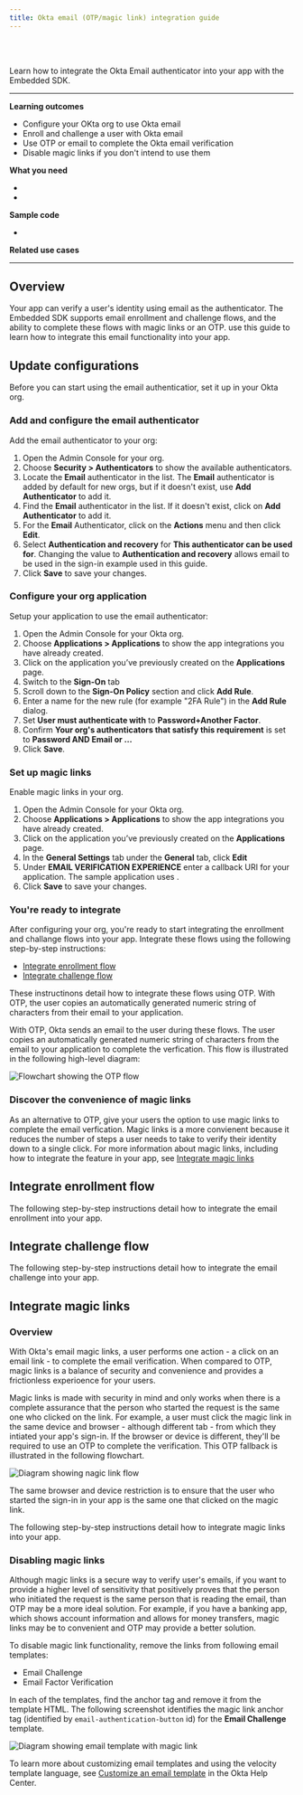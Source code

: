 ```yaml
---
title: Okta email (OTP/magic link) integration guide
---
```


<div class="oie-embedded-sdk">

<ApiLifecycle access="ie" /><br>
<ApiLifecycle access="Limited GA" /><br>

<StackSelector />

Learn how to integrate the Okta Email authenticator into your app with the Embedded SDK.

---
**Learning outcomes**

* Configure your OKta org to use Okta email
* Enroll and challenge a user with Okta email
* Use OTP or email to complete the Okta email verification
* Disable magic links if you don't intend to use them

**What you need**

* <StackSnippet snippet="whatyouneedsdk" />
* <StackSnippet snippet="whatyouneedorg" />

**Sample code**

* <StackSnippet snippet="samplecode" />

**Related use cases**

<StackSnippet snippet="relatedusecases" />

---

## Overview

Your app can verify a user's identity using email as the authenticator. The Embedded SDK supports email enrollment and challenge flows, and the ability to complete these flows with magic links or an OTP. use this guide to learn how to integrate this email functionality into your app.

## Update configurations

Before you can start using the email authenticatior, set it up in your Okta org.

### Add and configure the email authenticator

Add the email authenticator to your org:

1. Open the Admin Console for your org.
1. Choose **Security > Authenticators** to show the available authenticators.
1. Locate the **Email** authenticator in the list. The **Email** authenticator is added by default for new orgs, but if it doesn't exist, use **Add Authenticator** to add it.
1. Find the **Email** authenticator in the list. If it doesn't exist, click on **Add Authenticator** to add it.
1. For the **Email** Authenticator, click on the **Actions** menu and then click **Edit**.
1. Select **Authentication and recovery** for **This authenticator can be used for**. Changing the value to **Authentication and recovery**  allows email to be used in the sign-in example used in this guide.
1. Click **Save** to save your changes.

### Configure your org application

Setup your application to use the email authenticator:

1. Open the Admin Console for your Okta org.
1. Choose **Applications > Applications** to show the app integrations you have already created.
1. Click on the application you’ve previously created on the **Applications** page.
1. Switch to the **Sign-On** tab
1. Scroll down to the **Sign-On Policy** section and click **Add Rule**.
1. Enter a name for the new rule (for example "2FA Rule") in the **Add Rule** dialog.
1. Set **User must authenticate with** to **Password+Another Factor**.
1. Confirm **Your org's authenticators that satisfy this requirement** is set to **Password AND Email or ...**
1. Click **Save**.

### Set up magic links

Enable magic links in your org.

1. Open the Admin Console for your Okta org.
1. Choose **Applications > Applications** to show the app integrations you have already created.
1. Click on the application you’ve previously created on the **Applications** page.
1. In the **General Settings** tab under the **General** tab, click **Edit**
1. Under **EMAIL VERIFICATION EXPERIENCE** enter a callback URI for your application. The sample application uses <StackSnippet snippet="callbackuri" inline />.
1. Click **Save** to save your changes.

### You're ready to integrate

After configuring your org, you're ready to start integrating the enrollment and challange flows into your app. Integrate these flows using the following step-by-step instructions:

* [Integrate enrollment flow](#integrate-enrollment-flow)
* [Integrate challenge flow](#integrate-challenge-flow)

These instructinons detail how to integrate these flows using OTP. With OTP, the user copies an automatically generated numeric string of characters from their email to your application.

With OTP, Okta sends an email to the user during these flows. The user copies an automatically generated numeric string of characters from the email to your application to complete the verfication. This flow is illustrated in the following high-level diagram:

<div class="common-image-format">

![Flowchart showing the OTP flow](/img/authenticators/authenticators-email-overview-otp-flowchart.png)

</div>

### Discover the convenience of magic links

As an alternative to OTP, give your users the option to use magic links to complete the email verfication. Magic links is a more convienent because it reduces the number of steps a user needs to take to verify their identity down to a single click. For more information about magic links, including how to integrate the feature in your app, see [Integrate magic links](#integrate-magic-links)

## Integrate enrollment flow

The following step-by-step instructions detail how to integrate the email enrollment into your app.

<StackSnippet snippet="integrateenrollsummary"/>

<StackSnippet snippet="integrateenroll"/>

## Integrate challenge flow

The following step-by-step instructions detail how to integrate the email challenge into your app.

<StackSnippet snippet="integratechallengesummary"/>

<StackSnippet snippet="integratechallenge" />

## Integrate magic links

### Overview

With Okta's email magic links, a user performs one action - a click on an email link - to complete the email verification. When compared to OTP, magic links is a balance of security and convenience and provides a frictionless experioence for your users.

Magic links is made with security in mind and only works when there is a complete assurance that the person who started the request is the same one who clicked on the link. For example, a user must click the magic link in the same device and browser - although different tab - from which they intiated your app's sign-in. If the browser or device is different, they'll be required to use an OTP to complete the verification. This OTP fallback is illustrated in the following flowchart.

<div class="common-image-format">

![Diagram showing nagic link flow](/img/authenticators/authenticators-email-magic-link-flowchart.png)

</div>

The same browser and device restriction is to ensure that the user who started the sign-in in your app is the same one that clicked on the magic link.

The following step-by-step instructions detail how to integrate magic links into your app.

<StackSnippet snippet="integratemagiclinksummary"/>

<StackSnippet snippet="integratemagiclink" />

### Disabling magic links

Although magic links is a secure way to verify user's emails, if you want to provide a higher level of sensitivity that positively proves that the person who initiated the request is the same person that is reading the email, than OTP may be a more ideal solution. For example, if you have a banking app, which shows account information and allows for money transfers, magic links may be to convenient and OTP may provide a better solution.

To disable magic link functionality, remove the links from following email templates:

* Email Challenge
* Email Factor Verification

In each of the templates, find the anchor tag and remove it from the template HTML. The following screenshot identifies the magic link anchor tag (identified by `email-authentication-button` id) for the **Email Challenge** template.

<div class="common-image-format">

![Diagram showing email template with magic link](/img/authenticators/authenticators-email-magic-link-modify-template.png)

</div>

To learn more about customizing email templates and using the velocity template language, see [Customize an email template](https://help.okta.com/en/prod/Content/Topics/Settings/Settings_Email.htm) in the Okta Help Center.


</div>
